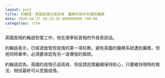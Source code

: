 ```yaml
---
layout: post
title: 約翰遜：英國疫情已過高峰　醫療系統未有遭到癱瘓
date: 2020-04-27 16:23:26.000000000 +08:00
categories: rthk
---
```


英國首相約翰遜恢復工作，他在唐寧街首相府外發表談話。

約翰遜表示，已經達致管控疫情的第一項任務，避免英國的醫療系統遭到癱瘓，但他同時重申，必須要承認有另一波爆發的風險。

約翰遜認為，英國的疫情已過高峰，但促請民眾繼續保持耐心，只要維持現時的做法，相信最終可以克服疫情。
